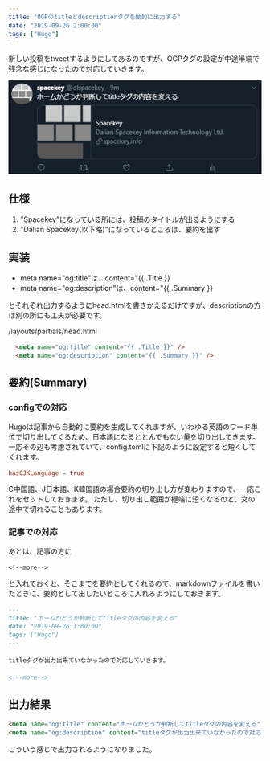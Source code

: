 ```yaml
---
title: "OGPのtitleとdescriptionタグを動的に出力する"
date: "2019-09-26 2:00:00"
tags: ["Hugo"]
---
```


新しい投稿をtweetするようにしてあるのですが、OGPタグの設定が中途半端で残念な感じになったので対応していきます。

![tweet_before](tweet1.png)

<!--more-->

## 仕様

1. "Spacekey"になっている所には、投稿のタイトルが出るようにする
2. "Dalian Spacekey(以下略)"になっているところは、要約を出す

## 実装

* meta name="og:title"は、content="{{ .Title }}
* meta name="og:description"は、content="{{ .Summary }}

とそれぞれ出力するようにhead.htmlを書きかえるだけですが、descriptionの方は別の所にも工夫が必要です。

/layouts/partials/head.html


``` html
  <meta name="og:title" content="{{ .Title }}" />
  <meta name="og:description" content="{{ .Summary }}" />
```

## 要約(Summary)

### configでの対応

Hugoは記事から自動的に要約を生成してくれますが、いわゆる英語のワード単位で切り出してくるため、日本語になるととんでもない量を切り出してきます。  
一応その辺も考慮されていて、config.tomlに下記のように設定すると短くしてくれます。

```toml
hasCJKLanguage = true
```

C中国語、J日本語、K韓国語の場合要約の切り出し方が変わりますので、一応これをセットしておきます。
ただし、切り出し範囲が極端に短くなるのと、文の途中で切れることもあります。

### 記事での対応

あとは、記事の方に

~~~
<!--more-->
~~~

と入れておくと、そこまでを要約としてくれるので、markdownファイルを書いたときに、要約として出したいところに入れるようにしておきます。

```markdown
---
title: "ホームかどうか判断してtitleタグの内容を変える"
date: "2019-09-26 1:00:00"
tags: ["Hugo"]
---

titleタグが出力出来ていなかったので対応していきます。

<!--more-->
```

## 出力結果

```html
<meta name="og:title" content="ホームかどうか判断してtitleタグの内容を変える" />
<meta name="og:description" content="titleタグが出力出来ていなかったので対応していきます。" />
```

こういう感じで出力されるようになりました。